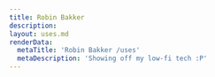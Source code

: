 ```yaml
---
title: Robin Bakker
description:
layout: uses.md
renderData:
  metaTitle: 'Robin Bakker /uses'
  metaDescription: 'Showing off my low-fi tech :P'
---
```

